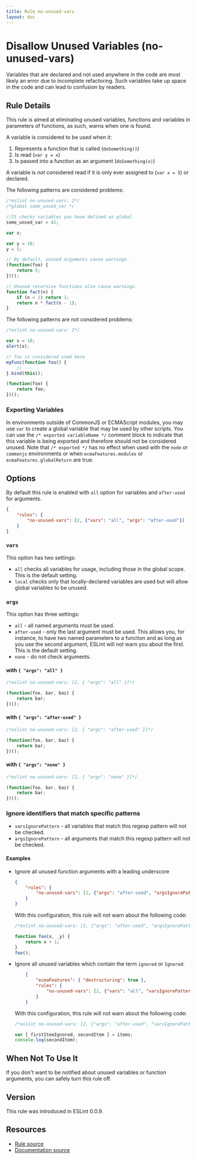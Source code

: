 ```yaml
---
title: Rule no-unused-vars
layout: doc
---
```

<!-- Note: No pull requests accepted for this file. See README.md in the root directory for details. -->
# Disallow Unused Variables (no-unused-vars)

Variables that are declared and not used anywhere in the code are most likely an error due to incomplete refactoring. Such variables take up space in the code and can lead to confusion by readers.

## Rule Details

This rule is aimed at eliminating unused variables, functions and variables in parameters of functions, as such, warns when one is found.

A variable is considered to be used when it:

1. Represents a function that is called (`doSomething()`)
1. Is read (`var y = x`)
1. Is passed into a function as an argument (`doSomething(x)`)

A variable is *not* considered read if it is only ever assigned to (`var x = 5`) or declared.

The following patterns are considered problems:

```js
/*eslint no-unused-vars: 2*/
/*global some_unsed_var */

//It checks variables you have defined as global
some_unsed_var = 42;

var x;

var y = 10;
y = 5;

// By default, unused arguments cause warnings.
(function(foo) {
    return 5;
})();

// Unused recursive functions also cause warnings.
function fact(n) {
    if (n < 2) return 1;
    return n * fact(n - 1);
}
```

The following patterns are not considered problems:

```js
/*eslint no-unused-vars: 2*/

var x = 10;
alert(x);

// foo is considered used here
myFunc(function foo() {
    // ...
}.bind(this));

(function(foo) {
    return foo;
})();
```

### Exporting Variables

In environments outside of CommonJS or ECMAScript modules, you may use `var` to create a global variable that may be used by other scripts. You can use the `/* exported variableName */` comment block to indicate that this variable is being exported and therefore should not be considered unused. Note that `/* exported */` has no effect when used with the `node` or `commonjs` environments or when `ecmaFeatures.modules` or `ecmaFeatures.globalReturn` are true.

## Options

By default this rule is enabled with `all` option for variables and `after-used` for arguments.

```json
{
    "rules": {
        "no-unused-vars": [2, {"vars": "all", "args": "after-used"}]
    }
}
```

### `vars`

This option has two settings:

* `all` checks all variables for usage, including those in the global scope. This is the default setting.
* `local` checks only that locally-declared variables are used but will allow global variables to be unused.

### `args`

This option has three settings:

* `all` - all named arguments must be used.
* `after-used` - only the last argument must be used. This allows you, for instance, to have two named parameters to a function and as long as you use the second argument, ESLint will not warn you about the first. This is the default setting.
* `none` - do not check arguments.

#### with `{ "args": "all" }`

```js
/*eslint no-unused-vars: [2, { "args": "all" }]*/

(function(foo, bar, baz) {
    return bar;
})();
```

#### with `{ "args": "after-used" }`

```js
/*eslint no-unused-vars: [2, { "args": "after-used" }]*/

(function(foo, bar, baz) {
    return bar;
})();
```

#### with `{ "args": "none" }`

```js
/*eslint no-unused-vars: [2, { "args": "none" }]*/

(function(foo, bar, baz) {
    return bar;
})();
```

### Ignore identifiers that match specific patterns

* `varsIgnorePattern` - all variables that match this regexp pattern will not be checked.
* `argsIgnorePattern` - all arguments that match this regexp pattern will not be checked.

#### Examples

* Ignore all unused function arguments with a leading underscore

    ```json
    {
        "rules": {
            "no-unused-vars": [2, {"args": "after-used", "argsIgnorePattern": "^_"}]
        }
    }
    ```

    With this configuration, this rule will not warn about the following code:

    ```js
    /*eslint no-unused-vars: [2, {"args": "after-used", "argsIgnorePattern": "^_"}]*/

    function foo(x, _y) {
        return x + 1;
    }
    foo();
    ```

* Ignore all unused variables which contain the term `ignored` or `Ignored`:

    ```json
        {
            "ecmaFeatures": { "destructuring": true },
            "rules": {
                "no-unused-vars": [2, {"vars": "all", "varsIgnorePattern": "[iI]gnored"}]
            }
        }
    ```

    With this configuration, this rule will not warn about the following code:

    ```js
    /*eslint no-unused-vars: [2, {"args": "after-used", "varsIgnorePattern": "[iI]gnored"}]*/

    var [ firstItemIgnored, secondItem ] = items;
    console.log(secondItem);
    ```


## When Not To Use It

If you don't want to be notified about unused variables or function arguments, you can safely turn this rule off.

## Version

This rule was introduced in ESLint 0.0.9.

## Resources

* [Rule source](https://github.com/eslint/eslint/tree/master/lib/rules/no-unused-vars.js)
* [Documentation source](https://github.com/eslint/eslint/tree/master/docs/rules/no-unused-vars.md)
